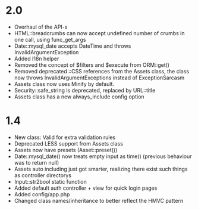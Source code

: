2.0
=====

* Overhaul of the API-s
* HTML::breadcrumbs can now accept undefined number of crumbs in one call, using func_get_args
* Date::mysql_date accepts DateTime and throws InvalidArgumentException
* Added I18n helper
* Removed the concept of $filters and $execute from ORM::get()
* Removed deprecated ::CSS references from the Assets class, the class now throws InvalidArgumentExceptions instead of ExceptionSarcasm
* Assets class now uses Minify by default.
* Security::safe_string is deprecated, replaced by URL::title
* Assets class has a new always_include config option

1.4
=====

* New class: Valid for extra validation rules
* Deprecated LESS support from Assets class
* Assets now have presets (Asset::preset())
* Date::mysql_date() now treats empty input as time() (previous behaviour was to return null)
* Assets auto including just got smarter, realizing there exist such things as controller directorys
* Input::str2bool static function
* Added default auth controller + view for quick login pages
* Added config/app.php
* Changed class names/inheritance to better reflect the HMVC pattern